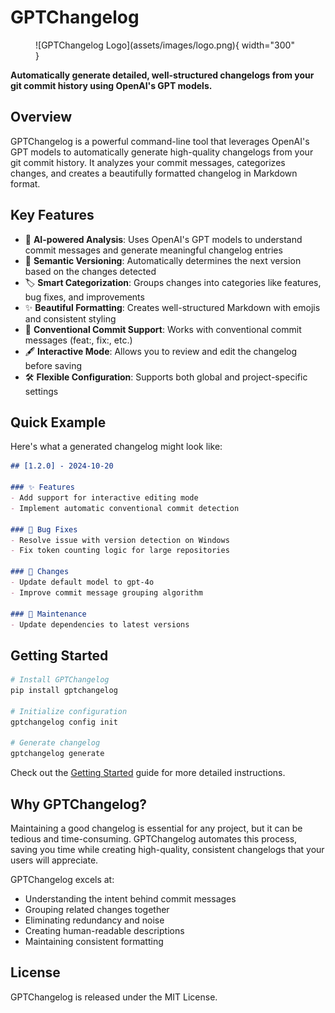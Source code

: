 # GPTChangelog

<figure markdown>
  ![GPTChangelog Logo](assets/images/logo.png){ width="300" }
</figure>

**Automatically generate detailed, well-structured changelogs from your git commit history using OpenAI's GPT models.**

## Overview

GPTChangelog is a powerful command-line tool that leverages OpenAI's GPT models to automatically generate high-quality changelogs from your git commit history. It analyzes your commit messages, categorizes changes, and creates a beautifully formatted changelog in Markdown format.

## Key Features

- 🤖 **AI-powered Analysis**: Uses OpenAI's GPT models to understand commit messages and generate meaningful changelog entries
- 🔄 **Semantic Versioning**: Automatically determines the next version based on the changes detected
- 🏷️ **Smart Categorization**: Groups changes into categories like features, bug fixes, and improvements
- ✨ **Beautiful Formatting**: Creates well-structured Markdown with emojis and consistent styling
- 🧠 **Conventional Commit Support**: Works with conventional commit messages (feat:, fix:, etc.)
- 🖋️ **Interactive Mode**: Allows you to review and edit the changelog before saving
- 🛠️ **Flexible Configuration**: Supports both global and project-specific settings

## Quick Example

Here's what a generated changelog might look like:

```markdown
## [1.2.0] - 2024-10-20

### ✨ Features
- Add support for interactive editing mode
- Implement automatic conventional commit detection

### 🐛 Bug Fixes
- Resolve issue with version detection on Windows
- Fix token counting logic for large repositories

### 🔄 Changes
- Update default model to gpt-4o
- Improve commit message grouping algorithm

### 🔧 Maintenance
- Update dependencies to latest versions
```

## Getting Started

```bash
# Install GPTChangelog
pip install gptchangelog

# Initialize configuration
gptchangelog config init

# Generate changelog
gptchangelog generate
```

Check out the [Getting Started](getting-started.md) guide for more detailed instructions.

## Why GPTChangelog?

Maintaining a good changelog is essential for any project, but it can be tedious and time-consuming. GPTChangelog automates this process, saving you time while creating high-quality, consistent changelogs that your users will appreciate.

GPTChangelog excels at:

- Understanding the intent behind commit messages
- Grouping related changes together
- Eliminating redundancy and noise
- Creating human-readable descriptions
- Maintaining consistent formatting

## License

GPTChangelog is released under the MIT License.
